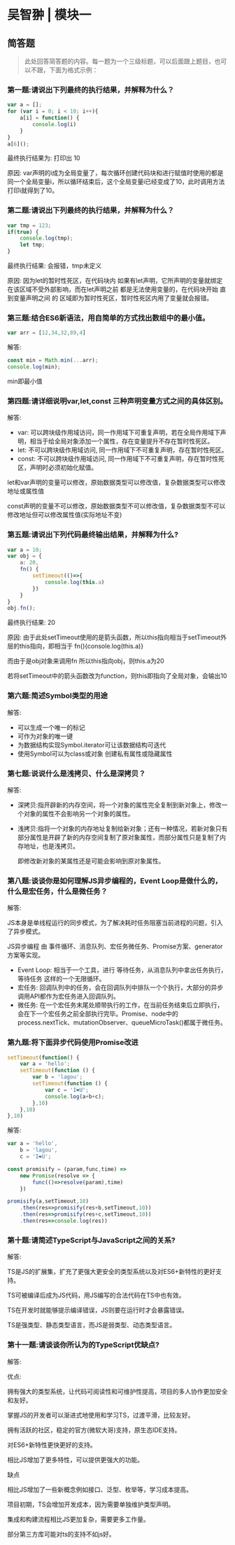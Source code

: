 # 吴智翀 | 模块一

## 简答题

> 此处回答简答题的内容。每一题为一个三级标题，可以后面跟上题目，也可以不跟，下面为格式示例：

### 第一题:请说出下列最终的执行结果，并解释为什么？

```js
var a = [];
for (var i = 0; i < 10; i++){
    a[i] = function() {
        console.log(i)
    }
}
a[6]();
```

最终执行结果为: 打印出 10

原因: var声明的i成为全局变量了，每次循环创建代码块和进行赋值时使用的都是同一个全局变量i，所以循环结束后，这个全局变量i已经变成了10，此时调用方法打印i就得到了10。



### 第二题:请说出下列最终的执行结果，并解释为什么？

```js
var tmp = 123;
if(true) {
    console.log(tmp);
    let tmp;
}
```

最终执行结果: 会报错，tmp未定义

原因: 因为let的暂时性死区，在代码块内 如果有let声明，它所声明的变量就绑定在该区域不受外部影响，而在let声明之前 都是无法使用变量的，在代码块开始 直到变量声明之间 的 区域即为暂时性死区，暂时性死区内用了变量就会报错。



### 第三题:结合ES6新语法，用自简单的方式找出数组中的最小值。

```js
var arr = [12,34,32,89,4]
```

解答:

```js
const min = Math.min(...arr);
console.log(min);
```

min即最小值



### 第四题:请详细说明var,let,const 三种声明变量方式之间的具体区别。

解答:

- var: 可以跨块级作用域访问，同一作用域下可重复声明，若在全局作用域下声明，相当于给全局对象添加一个属性，存在变量提升不存在暂时性死区。
- let: 不可以跨块级作用域访问, 同一作用域下不可重复声明，存在暂时性死区。
- const: 不可以跨块级作用域访问, 同一作用域下不可重复声明，存在暂时性死区，声明时必须初始化赋值。

let和var声明的变量可以修改，原始数据类型可以修改值，复杂数据类型可以修改地址或属性值

const声明的变量不可以修改，原始数据类型不可以修改值，复杂数据类型不可以修改地址但可以修改属性值(实际地址不变)



### 第五题:请说出下列代码最终输出结果，并解释为什么?

```js
var a = 10;
var obj = {
    a: 20,
    fn() {
        setTimeout(()=>{
            console.log(this.a)
        })
    }
}
obj.fn();
```

最终执行结果: 20

原因: 由于此处setTimeout使用的是箭头函数，所以this指向相当于setTimeout外层的this指向，即相当于 fn(){console.log(this.a)}

而由于是obj对象来调用fn 所以this指向obj，则this.a为20

若将setTimeout中的箭头函数改为function，则this即指向了全局对象，会输出10



### 第六题:简述Symbol类型的用途

解答:

- 可以生成一个唯一的标记
- 可作为对象的唯一键
- 为数据结构实现Symbol.iterator可让该数据结构可迭代
- 使用Symbol可以为class或对象 创建私有属性或隐藏属性



### 第七题:说说什么是浅拷贝、什么是深拷贝？

解答:

- 深拷贝:指开辟新的内存空间，将一个对象的属性完全复制到新对象上，修改一个对象的属性不会影响另一个对象的属性。

- 浅拷贝:指将一个对象的内存地址复制给新对象；还有一种情况，若新对象只有部分属性是开辟了新的内存空间复制了原对象属性，而部分属性只是复制了内存地址，也是浅拷贝。

  即修改新对象的某属性还是可能会影响到原对象属性。



### 第八题:谈谈你是如何理解JS异步编程的，Event Loop是做什么的，什么是宏任务，什么是微任务？

解答:

JS本身是单线程运行的同步模式，为了解决耗时任务阻塞当前进程的问题，引入了异步模式。

JS异步编程 由 事件循环、消息队列、宏任务微任务、Promise方案、generator方案等实现。



- Event Loop: 相当于一个工具，进行 等待任务，从消息队列中拿出任务执行，等待任务 这样的一个无限循环。
- 宏任务: 回调队列中的任务，会在回调队列中排队一个个执行，大部分的异步调用API都作为宏任务进入回调队列。
- 微任务: 在一个宏任务末尾处顺带执行的工作，在当前任务结束后立即执行，会在下一个宏任务之前全部执行完毕。Promise、node中的process.nextTick、mutationObserver、queueMicroTask()都属于微任务。



### 第九题:将下面异步代码使用Promise改进

```js
setTimeout(function() {
    var a = 'hello';
    setTimeout(function () {
        var b = 'lagou';
        setTimeout(function () {
            var c = 'I❤️U';
            console.log(a+b+c);
        },10)
    },10)
},10)
```



解答:

```js
var a = 'hello',
    b = 'lagou',
    c = 'I❤️U';

const promisify = (param,func,time) =>
	new Promise(resolve => {
		func(()=>resolve(param),time)
	})

promisify(a,setTimeout,10)
	.then(res=>promisify(res+b,setTimeout,10))
	.then(res=>promisify(res+c,setTimeout,10))
	.then(res=>console.log(res))
```



### 第十题:请简述TypeScript与JavaScript之间的关系?

解答:

TS是JS的扩展集，扩充了更强大更安全的类型系统以及对ES6+新特性的更好支持。

TS可被编译后成为JS代码，用JS编写的合法代码在TS中也有效。

TS在开发时就能够提示编译错误，JS则要在运行时才会暴露错误。

TS是强类型、静态类型语言，而JS是弱类型、动态类型语言。





### 第十一题:请谈谈你所认为的TypeScript优缺点?

解答:

优点:

拥有强大的类型系统，让代码可阅读性和可维护性提高，项目的多人协作更加安全和友好。

掌握JS的开发者可以渐进式地使用和学习TS，过渡平滑，比较友好。

拥有活跃的社区，稳定的官方(微软大哥)支持，原生态IDE支持。

对ES6+新特性更快更好的支持。

相比JS增加了更多特性，可以提供更强大的功能。



缺点

相比JS增加了一些新概念例如接口、泛型、枚举等，学习成本提高。

项目初期，TS会增加开发成本，因为需要单独维护类型声明。

集成和构建流程相比JS更加复杂，需要更多工作量。

部分第三方库可能对ts的支持不如js好。



